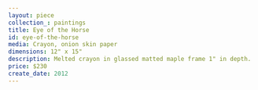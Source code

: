 ```yaml
---
layout: piece
collection_: paintings
title: Eye of the Horse
id: eye-of-the-horse
media: Crayon, onion skin paper
dimensions: 12" x 15"
description: Melted crayon in glassed matted maple frame 1" in depth.
price: $230
create_date: 2012
---
```

